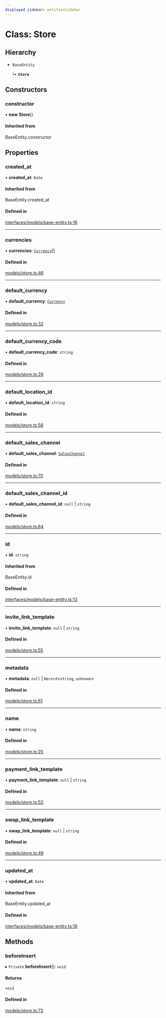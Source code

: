 ```yaml
---
displayed_sidebar: entitiesSidebar
---
```


# Class: Store

## Hierarchy

- `BaseEntity`

  ↳ **`Store`**

## Constructors

### constructor

• **new Store**()

#### Inherited from

BaseEntity.constructor

## Properties

### created\_at

• **created\_at**: `Date`

#### Inherited from

BaseEntity.created\_at

#### Defined in

[interfaces/models/base-entity.ts:16](https://github.com/medusajs/medusa/blob/418ff2a33/packages/medusa/src/interfaces/models/base-entity.ts#L16)

___

### currencies

• **currencies**: [`Currency`](Currency.md)[]

#### Defined in

[models/store.ts:46](https://github.com/medusajs/medusa/blob/418ff2a33/packages/medusa/src/models/store.ts#L46)

___

### default\_currency

• **default\_currency**: [`Currency`](Currency.md)

#### Defined in

[models/store.ts:32](https://github.com/medusajs/medusa/blob/418ff2a33/packages/medusa/src/models/store.ts#L32)

___

### default\_currency\_code

• **default\_currency\_code**: `string`

#### Defined in

[models/store.ts:28](https://github.com/medusajs/medusa/blob/418ff2a33/packages/medusa/src/models/store.ts#L28)

___

### default\_location\_id

• **default\_location\_id**: `string`

#### Defined in

[models/store.ts:58](https://github.com/medusajs/medusa/blob/418ff2a33/packages/medusa/src/models/store.ts#L58)

___

### default\_sales\_channel

• **default\_sales\_channel**: [`SalesChannel`](SalesChannel.md)

#### Defined in

[models/store.ts:70](https://github.com/medusajs/medusa/blob/418ff2a33/packages/medusa/src/models/store.ts#L70)

___

### default\_sales\_channel\_id

• **default\_sales\_channel\_id**: ``null`` \| `string`

#### Defined in

[models/store.ts:64](https://github.com/medusajs/medusa/blob/418ff2a33/packages/medusa/src/models/store.ts#L64)

___

### id

• **id**: `string`

#### Inherited from

BaseEntity.id

#### Defined in

[interfaces/models/base-entity.ts:13](https://github.com/medusajs/medusa/blob/418ff2a33/packages/medusa/src/interfaces/models/base-entity.ts#L13)

___

### invite\_link\_template

• **invite\_link\_template**: ``null`` \| `string`

#### Defined in

[models/store.ts:55](https://github.com/medusajs/medusa/blob/418ff2a33/packages/medusa/src/models/store.ts#L55)

___

### metadata

• **metadata**: ``null`` \| `Record`<`string`, `unknown`\>

#### Defined in

[models/store.ts:61](https://github.com/medusajs/medusa/blob/418ff2a33/packages/medusa/src/models/store.ts#L61)

___

### name

• **name**: `string`

#### Defined in

[models/store.ts:25](https://github.com/medusajs/medusa/blob/418ff2a33/packages/medusa/src/models/store.ts#L25)

___

### payment\_link\_template

• **payment\_link\_template**: ``null`` \| `string`

#### Defined in

[models/store.ts:52](https://github.com/medusajs/medusa/blob/418ff2a33/packages/medusa/src/models/store.ts#L52)

___

### swap\_link\_template

• **swap\_link\_template**: ``null`` \| `string`

#### Defined in

[models/store.ts:49](https://github.com/medusajs/medusa/blob/418ff2a33/packages/medusa/src/models/store.ts#L49)

___

### updated\_at

• **updated\_at**: `Date`

#### Inherited from

BaseEntity.updated\_at

#### Defined in

[interfaces/models/base-entity.ts:19](https://github.com/medusajs/medusa/blob/418ff2a33/packages/medusa/src/interfaces/models/base-entity.ts#L19)

## Methods

### beforeInsert

▸ `Private` **beforeInsert**(): `void`

#### Returns

`void`

#### Defined in

[models/store.ts:73](https://github.com/medusajs/medusa/blob/418ff2a33/packages/medusa/src/models/store.ts#L73)
